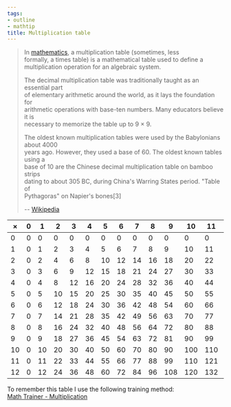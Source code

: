 ```yaml
---
tags:
- outline
- mathtip
title: Multiplication table
---
```

   
> In [mathematics](./mathematics.md), a multiplication table (sometimes, less   
> formally, a times table) is a mathematical table used to define a   
> multiplication operation for an algebraic system.   
>   
> The decimal multiplication table was traditionally taught as an essential part   
> of elementary arithmetic around the world, as it lays the foundation for   
> arithmetic operations with base-ten numbers. Many educators believe it is   
> necessary to memorize the table up to 9 × 9.   
>   
> The oldest known multiplication tables were used by the Babylonians about 4000   
> years ago. However, they used a base of 60. The oldest known tables using a   
> base of 10 are the Chinese decimal multiplication table on bamboo strips   
> dating to about 305 BC, during China's Warring States period. "Table of   
> Pythagoras" on Napier's bones[3]   
>   
> -- [Wikipedia](https://en.wikipedia.org/wiki/Multiplication_table)   
   
| ×   | 0   | 1   | 2   | 3   | 4   | 5   | 6   | 7   | 8   | 9   | 10  | 11  | 12  |   
| --- | --- | --- | --- | --- | --- | --- | --- | --- | --- | --- | --- | --- | --- |   
| 0   | 0   | 0   | 0   | 0   | 0   | 0   | 0   | 0   | 0   | 0   | 0   | 0   | 0   |   
| 1   | 0   | 1   | 2   | 3   | 4   | 5   | 6   | 7   | 8   | 9   | 10  | 11  | 12  |   
| 2   | 0   | 2   | 4   | 6   | 8   | 10  | 12  | 14  | 16  | 18  | 20  | 22  | 24  |   
| 3   | 0   | 3   | 6   | 9   | 12  | 15  | 18  | 21  | 24  | 27  | 30  | 33  | 36  |   
| 4   | 0   | 4   | 8   | 12  | 16  | 20  | 24  | 28  | 32  | 36  | 40  | 44  | 48  |   
| 5   | 0   | 5   | 10  | 15  | 20  | 25  | 30  | 35  | 40  | 45  | 50  | 55  | 60  |   
| 6   | 0   | 6   | 12  | 18  | 24  | 30  | 36  | 42  | 48  | 54  | 60  | 66  | 72  |   
| 7   | 0   | 7   | 14  | 21  | 28  | 35  | 42  | 49  | 56  | 63  | 70  | 77  | 84  |   
| 8   | 0   | 8   | 16  | 24  | 32  | 40  | 48  | 56  | 64  | 72  | 80  | 88  | 96  |   
| 9   | 0   | 9   | 18  | 27  | 36  | 45  | 54  | 63  | 72  | 81  | 90  | 99  | 108 |   
| 10  | 0   | 10  | 20  | 30  | 40  | 50  | 60  | 70  | 80  | 90  | 100 | 110 | 120 |   
| 11  | 0   | 11  | 22  | 33  | 44  | 55  | 66  | 77  | 88  | 99  | 110 | 121 | 132 |   
| 12  | 0   | 12  | 24  | 36  | 48  | 60  | 72  | 84  | 96  | 108 | 120 | 132 | 144 |   
   
To remember this table I use the following training method:   
[Math Trainer - Multiplication](https://www.mathsisfun.com/numbers/math-trainer-multiply.html)
